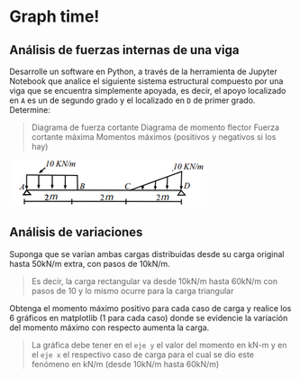 # Graph time!

## Análisis de fuerzas internas de una viga

Desarrolle un software en Python, a través de la herramienta de Jupyter Notebook que analice el siguiente sistema estructural compuesto por una viga que se encuentra simplemente apoyada, es decir, el apoyo localizado en `A` es un de segundo grado y el localizado en `D` de primer grado. Determine:

> Diagrama de fuerza cortante
> Diagrama de momento flector
> Fuerza cortante máxima
> Momentos máximos (positivos y negativos si los hay)

![Viga de análisis](viga.png)

## Análisis de variaciones

Suponga que se varían ambas cargas distribuidas desde su carga original hasta 50kN/m extra, con pasos de 10kN/m.

> Es decir, la carga rectangular va desde 10kN/m hasta 60kN/m con pasos de 10 y lo mismo ocurre para la carga triangular

Obtenga el momento máximo positivo para cada caso de carga y realice los 6 gráficos en matplotlib (1 para cada caso) donde se evidencie la variación del momento máximo con respecto aumenta la carga.

> La gráfica debe tener en el `eje y` el valor del momento en kN-m y en el `eje x` el respectivo caso de carga para el cual se dio este fenómeno en kN/m (desde 10kN/m hasta 60kN/m)
